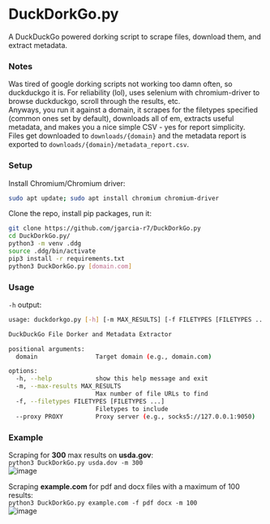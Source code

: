 # DuckDorkGo.py
A DuckDuckGo powered dorking script to scrape files, download them, and extract metadata.

### Notes
Was tired of google dorking scripts not working too damn often, so duckduckgo it is.
For reliability (lol), uses selenium with chromium-driver to browse duckduckgo, scroll through the results, etc.  
Anyways, you run it against a domain, it scrapes for the filetypes specified (common ones set by default), downloads all of em, extracts useful metadata, and makes you a nice simple CSV - yes for report simplicity.  
Files get downloaded to `downloads/{domain}` and the metadata report is exported to `downloads/{domain}/metadata_report.csv`.

### Setup
Install Chromium/Chromium driver:
```bash
sudo apt update; sudo apt install chromium chromium-driver
```
Clone the repo, install pip packages, run it:
```bash
git clone https://github.com/jgarcia-r7/DuckDorkGo.py
cd DuckDorkGo.py/
python3 -m venv .ddg
source .ddg/bin/activate
pip3 install -r requirements.txt
python3 DuckDorkGo.py [domain.com]
```
### Usage
`-h` output:  
```bash
usage: duckdorkgo.py [-h] [-m MAX_RESULTS] [-f FILETYPES [FILETYPES ...]] [--proxy PROXY] domain

DuckDuckGo File Dorker and Metadata Extractor

positional arguments:
  domain                Target domain (e.g., domain.com)

options:
  -h, --help            show this help message and exit
  -m, --max-results MAX_RESULTS
                        Max number of file URLs to find
  -f, --filetypes FILETYPES [FILETYPES ...]
                        Filetypes to include
  --proxy PROXY         Proxy server (e.g., socks5://127.0.0.1:9050)
```

### Example
Scraping for **300** max results on **usda.gov**:  
`python3 DuckDorkGo.py usda.dov -m 300`  
![image](https://github.com/user-attachments/assets/bae2f47c-ff20-4065-95c3-f30b847d2126)

Scraping **example.com** for pdf and docx files with a maximum of 100 results:  
`python3 DuckDorkGo.py example.com -f pdf docx -m 100`  
![image](https://github.com/user-attachments/assets/1c15d5d5-3728-4939-b61c-285a221ed6f5)
